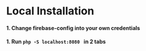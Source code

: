 # Local Installation

#### 1. Change firebase-config into your own credentials

#### 1. Run `php -S localhost:8080 ` in 2 tabs
